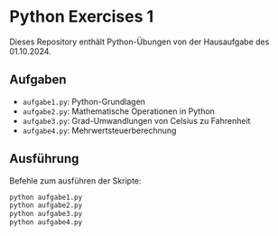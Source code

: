 # Python Exercises 1

Dieses Repository enthält Python-Übungen von der Hausaufgabe des 01.10.2024.

## Aufgaben
- `aufgabe1.py`: Python-Grundlagen
- `aufgabe2.py`: Mathematische Operationen in Python
- `aufgabe3.py`: Grad-Umwandlungen von Celsius zu Fahrenheit
- `aufgabe4.py`: Mehrwertsteuerberechnung

## Ausführung
Befehle zum ausführen der Skripte:
```bash
python aufgabe1.py
python aufgabe2.py
python aufgabe3.py
python aufgabe4.py
